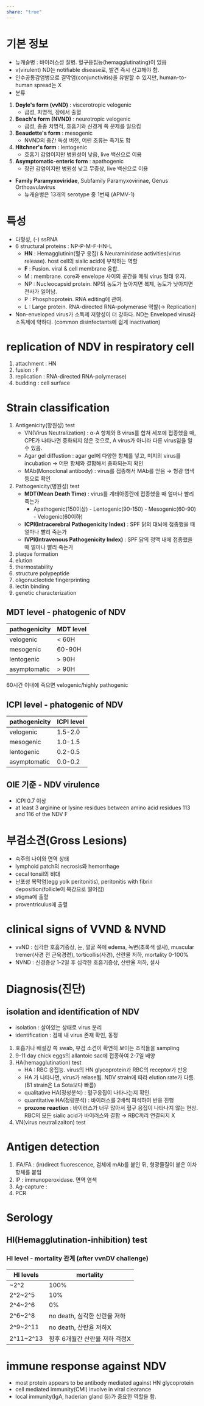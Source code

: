 ```yaml
---
share: "true"
---
```


# 기본 정보

- 뉴캐슬병 : 바이러스성 질병. 혈구응집능(hemagglutinating)이 있음
- v(virulent) ND는 notifiable disease로, 발견 즉시 신고해야 함.
- 인수공통감염병으로 결막염(conjunctivitis)을 유발할 수 있지만, human-to-human spread는 X
- 분류
1) **Doyle's form (vvND)** : viscerotropic velogenic
	- 급성, 치명적, 장에서 출혈
2) **Beach's form (NVND)** : neurotropic velogenic
	- 급성, 종종 치명적, 호흡기와 신경계 쪽 문제를 일으킴
3) **Beaudette's form** : mesogenic
	- NVND의 중간 독성 버전, 어린 조류는 죽기도 함
4) **Hitchner's form** : lentogenic
	- 호흡기 감염이지만 병원성이 낮음, live 백신으로 이용
5) **Asymptomatic-enteric form** : apathogenic
	- 장관 감염이지만 병원성 낮고 무증상, live 백신으로 이용

- **Family Paramyxoviridae**, Subfamily Paramyxovirinae, Genus Orthoavulavirus
	- 뉴캐슬병은 13개의 serotype 중 1번째 (APMV-1)

# 특성

- 다형성, (-) ssRNA
- 6 structural proteins : NP-P-M-F-HN-L
	- **HN** : Hemagglutinin(혈구 응집) & Neuraminidase activities(virus release). host cell의 sialic acid에 부착하는 역할
	- **F** : Fusion. viral & cell membrane 융합.
	- M : membrane. core과 envelope 사이의 공간을 메워 virus 형태 유지.
	- NP : Nucleocapsid protein. NP의 농도가 높아지면 복제, 농도가 낮아지면 전사가 일어남.
	- P : Phosphoprotein. RNA editing에 관여.
	- L : Large protein. RNA-directed RNA-polymerase 역할(→ Replication)
- Non-enveloped virus가 소독제 저항성이 더 강하다. ND는 Enveloped virus라 소독제에 약하다. (common disinfectants에 쉽게 inactivation)

# replication of NDV in respiratory cell

1) attachment : HN
2) fusion : F
3) replication : RNA-directed RNA-polymerase)
4) budding : cell surface

# Strain classification

1) Antigenicity(항원성) test 
	- VN(Virus Neutralization) : α-A 항체와 B virus를 합쳐 세포에 접종했을 때, CPE가 나타나면 중화되지 않은 것으로, A virus가 아니라 다른 virus임을 알 수 있음.
	- Agar gel diffustion : agar gel에 다양한 항체를 넣고, 미지의 virus를 incubation → 어떤 항체와 결합해서 중화되는지 확인
	- MAb(Monoclonal antibody) : virus를 접종해서 MAb를 얻음 → 형광 염색 등으로 확인
2) Pathogenicity(병원성) test
	- **MDT(Mean Death Time)** : virus를 계태아종란에 접종했을 때 얼마나 빨리 죽는가
		- Apathogenic(150이상) - Lentogenic(90-150) - Mesogenic(60-90) - Velogenic(60이하)
	- **ICPI(Intracerebral Pathogenicity Index)** : SPF 닭의 대뇌에 접종했을 때 얼마나 빨리 죽는가
	- **IVPI(Intravenous Pathogenicity Index)** : SPF 닭의 정맥 내에 접종했을 때 얼마나 빨리 죽는가
3) plaque formation
4) elution
5) thermostability
6) structure polypeptide
7) oligonucleotide fingerprinting
8) lectin binding
9) genetic characterization

## MDT level - phatogenic of NDV

| pathogenicity | MDT level |
| ------------- | --------- |
| velogenic     | < 60H     |
| mesogenic     | 60-90H    |
| lentogenic    | > 90H     |
| asymptomatic  | > 90H          |

60시간 이내에 죽으면 velogenic/highly pathogenic

## ICPI level - phatogenic of NDV

| pathogenicity | ICPI level |
| ------------- | ---------- |
| velogenic     | 1.5-2.0    |
| mesogenic     | 1.0-1.5    |
| lentogenic    | 0.2-0.5    |
| asymptomatic  | 0.0-0.2           |

## OIE 기준 - NDV virulence

- ICPI 0.7 이상
- at least 3 arginine or lysine residues between amino acid residues 113 and 116 of the NDV F

# 부검소견(Gross Lesions)

- 숙주의 나이와 면역 상태
- lymphoid patch의 necrosis와 hemorrhage
- cecal tonsil의 비대
- 난포성 복막염(egg yolk peritonitis), peritonitis with fibrin deposition(follicle이 복강으로 떨어짐)
- stigma에 출혈
- proventriculus에 출혈

# clinical signs of VVND & NVND

- vvND : 심각한 호흡기증상, 눈, 얼굴 쪽에 edema, 녹변(초록색 설사), muscular tremer(사경 전 근육경련), torticollis(사경), 산란율 저하, mortality 0-100%
- NVND : 신경증상 1-2일 후 심각한 호흡기증상, 산란율 저하, 설사

# Diagnosis(진단)

## isolation and identification of NDV

- isolation : 살아있는 상태로 virus 분리
- identification : 검체 내 virus 존재 확인, 동정
1) 호흡기나 배설강 쪽 swab, 부검 소견이 확연히 보이는 조직들을 sampling
2) 9-11 day chick eggs의 allantoic sac에 접종하여 2-7일 배양
3) HA(hemagglutination) test
	- HA : RBC 응집능. virus의 HN glycoprotein과 RBC의 receptor가 반응
	- HA 가 나타나면, virus가 relase됨. NDV strain에 따라 elution rate가 다름.
	  (B1 strain은 La Sota보다 빠름)
	- qualitative HA(정성분석) : 혈구응집이 나타나는지 확인. 
	- quantitative HA(정량분석) : 바이러스를 2배씩 희석하여 반응 진행
	- **prozone reaction** : 바이러스가 너무 많아서 혈구 응집이 나타나지 않는 현상. RBC의 모든 sialic acid가 바이러스와 결합 → RBC끼리 연결되지 X
4) VN(virus neutralizaiton) test

# Antigen detection

1) IFA/FA : (in)direct fluorescence, 검체에 mAb를 붙인 뒤, 형광물질이 붙은 이차항체를 붙임
2) IP : immunoperoxidase. 면역 염색
3) Ag-capture : 
4) PCR

# Serology

## HI(Hemagglutination-inhibition) test

### HI level - mortality 관계 (after vvnDV challenge)

| HI levels | mortality                      |
| --------- | ------------------------------ |
| ~2^2      | 100%                           |
| 2^2~2^5   | 10%                            |
| 2^4~2^6   | 0%                             |
| 2^6~2^8   | no death, 심각한 산란율 저하   |
| 2^9~2^11  | no death, 산란율 저하X         |
| 2^11~2^13 | 향후 6개월간 산란율 저하 걱정X |      |                                |

# immune response against NDV

- most protein appears to be antibody mediated against HN glycoprotein
- cell mediated immunity(CMI) involve in viral clearance
- local immunity(IgA, haderian gland 등)가 중요한 역할을 함.